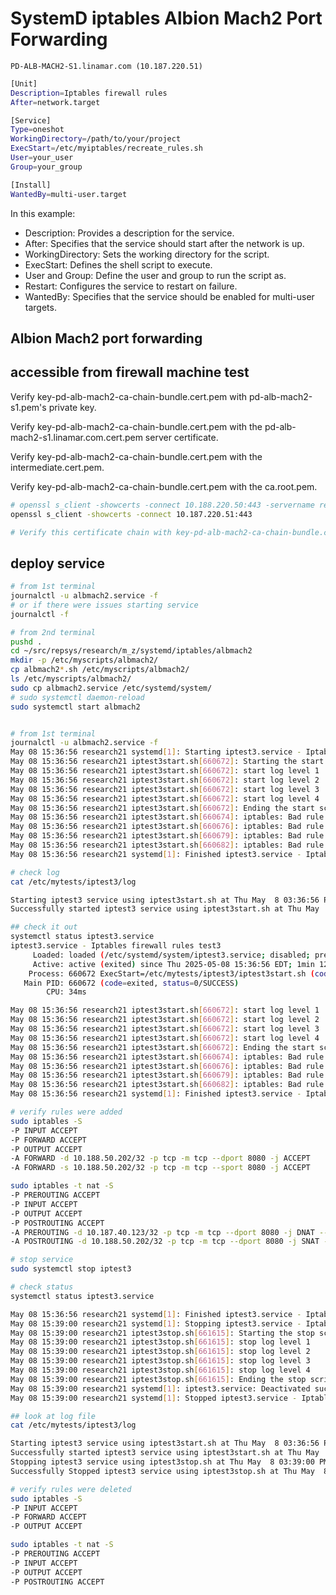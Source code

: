 # SystemD iptables Albion Mach2 Port Forwarding

`PD-ALB-MACH2-S1.linamar.com (10.187.220.51)`

```bash
[Unit]
Description=Iptables firewall rules
After=network.target

[Service]
Type=oneshot
WorkingDirectory=/path/to/your/project
ExecStart=/etc/myiptables/recreate_rules.sh
User=your_user
Group=your_group

[Install]
WantedBy=multi-user.target
```

In this example:

- Description: Provides a description for the service.
- After: Specifies that the service should start after the network is up.
- WorkingDirectory: Sets the working directory for the script.
- ExecStart: Defines the shell script to execute.
- User and Group: Define the user and group to run the script as.
- Restart: Configures the service to restart on failure.
- WantedBy: Specifies that the service should be enabled for multi-user targets.

## Albion Mach2 port forwarding

## accessible from firewall machine test

Verify key-pd-alb-mach2-ca-chain-bundle.cert.pem with pd-alb-mach2-s1.pem's private key.

Verify key-pd-alb-mach2-ca-chain-bundle.cert.pem with the pd-alb-mach2-s1.linamar.com.cert.pem server certificate.

Verify key-pd-alb-mach2-ca-chain-bundle.cert.pem with the intermediate.cert.pem.

Verify key-pd-alb-mach2-ca-chain-bundle.cert.pem with the ca.root.pem.

```bash
# openssl s_client -showcerts -connect 10.188.220.50:443 -servername reports11 -CApath /etc/ssl/certs -
openssl s_client -showcerts -connect 10.187.220.51:443

# Verify this certificate chain with key-pd-alb-mach2-ca-chain-bundle.cert.pem.

```

## deploy service

```bash
# from 1st terminal
journalctl -u albmach2.service -f 
# or if there were issues starting service
journalctl -f 

# from 2nd terminal
pushd .
cd ~/src/repsys/research/m_z/systemd/iptables/albmach2
mkdir -p /etc/myscripts/albmach2/
cp albmach2*.sh /etc/myscripts/albmach2/
ls /etc/myscripts/albmach2/
sudo cp albmach2.service /etc/systemd/system/
# sudo systemctl daemon-reload
sudo systemctl start albmach2


# from 1st terminal
journalctl -u albmach2.service -f 
May 08 15:36:56 research21 systemd[1]: Starting iptest3.service - Iptables firewall rules test3...
May 08 15:36:56 research21 iptest3start.sh[660672]: Starting the start script...
May 08 15:36:56 research21 iptest3start.sh[660672]: start log level 1
May 08 15:36:56 research21 iptest3start.sh[660672]: start log level 2
May 08 15:36:56 research21 iptest3start.sh[660672]: start log level 3
May 08 15:36:56 research21 iptest3start.sh[660672]: start log level 4
May 08 15:36:56 research21 iptest3start.sh[660672]: Ending the start script...
May 08 15:36:56 research21 iptest3start.sh[660674]: iptables: Bad rule (does a matching rule exist in that chain?).
May 08 15:36:56 research21 iptest3start.sh[660676]: iptables: Bad rule (does a matching rule exist in that chain?).
May 08 15:36:56 research21 iptest3start.sh[660679]: iptables: Bad rule (does a matching rule exist in that chain?).
May 08 15:36:56 research21 iptest3start.sh[660682]: iptables: Bad rule (does a matching rule exist in that chain?).
May 08 15:36:56 research21 systemd[1]: Finished iptest3.service - Iptables firewall rules test3.

# check log
cat /etc/mytests/iptest3/log       

Starting iptest3 service using iptest3start.sh at Thu May  8 03:36:56 PM EDT 2025
Successfully started iptest3 service using iptest3start.sh at Thu May  8 03:36:56 PM EDT 2025

## check it out
systemctl status iptest3.service
iptest3.service - Iptables firewall rules test3
     Loaded: loaded (/etc/systemd/system/iptest3.service; disabled; preset: enabled)
     Active: active (exited) since Thu 2025-05-08 15:36:56 EDT; 1min 12s ago
    Process: 660672 ExecStart=/etc/mytests/iptest3/iptest3start.sh (code=exited, status=0/SUCCESS)
   Main PID: 660672 (code=exited, status=0/SUCCESS)
        CPU: 34ms

May 08 15:36:56 research21 iptest3start.sh[660672]: start log level 1
May 08 15:36:56 research21 iptest3start.sh[660672]: start log level 2
May 08 15:36:56 research21 iptest3start.sh[660672]: start log level 3
May 08 15:36:56 research21 iptest3start.sh[660672]: start log level 4
May 08 15:36:56 research21 iptest3start.sh[660672]: Ending the start script...
May 08 15:36:56 research21 iptest3start.sh[660674]: iptables: Bad rule (does a matching rule exist in that chain?).
May 08 15:36:56 research21 iptest3start.sh[660676]: iptables: Bad rule (does a matching rule exist in that chain?).
May 08 15:36:56 research21 iptest3start.sh[660679]: iptables: Bad rule (does a matching rule exist in that chain?).
May 08 15:36:56 research21 iptest3start.sh[660682]: iptables: Bad rule (does a matching rule exist in that chain?).
May 08 15:36:56 research21 systemd[1]: Finished iptest3.service - Iptables firewall rules test3.

# verify rules were added
sudo iptables -S                
-P INPUT ACCEPT
-P FORWARD ACCEPT
-P OUTPUT ACCEPT
-A FORWARD -d 10.188.50.202/32 -p tcp -m tcp --dport 8080 -j ACCEPT
-A FORWARD -s 10.188.50.202/32 -p tcp -m tcp --sport 8080 -j ACCEPT

sudo iptables -t nat -S
-P PREROUTING ACCEPT
-P INPUT ACCEPT
-P OUTPUT ACCEPT
-P POSTROUTING ACCEPT
-A PREROUTING -d 10.187.40.123/32 -p tcp -m tcp --dport 8080 -j DNAT --to-destination 10.188.50.202:8080
-A POSTROUTING -d 10.188.50.202/32 -p tcp -m tcp --dport 8080 -j SNAT --to-source 10.187.40.123

# stop service
sudo systemctl stop iptest3

# check status
systemctl status iptest3.service

May 08 15:36:56 research21 systemd[1]: Finished iptest3.service - Iptables firewall rules test3.
May 08 15:39:00 research21 systemd[1]: Stopping iptest3.service - Iptables firewall rules test3...
May 08 15:39:00 research21 iptest3stop.sh[661615]: Starting the stop script...
May 08 15:39:00 research21 iptest3stop.sh[661615]: stop log level 1
May 08 15:39:00 research21 iptest3stop.sh[661615]: stop log level 2
May 08 15:39:00 research21 iptest3stop.sh[661615]: stop log level 3
May 08 15:39:00 research21 iptest3stop.sh[661615]: stop log level 4
May 08 15:39:00 research21 iptest3stop.sh[661615]: Ending the stop script...
May 08 15:39:00 research21 systemd[1]: iptest3.service: Deactivated successfully.
May 08 15:39:00 research21 systemd[1]: Stopped iptest3.service - Iptables firewall rules test3.

## look at log file
cat /etc/mytests/iptest3/log       

Starting iptest3 service using iptest3start.sh at Thu May  8 03:36:56 PM EDT 2025
Successfully started iptest3 service using iptest3start.sh at Thu May  8 03:36:56 PM EDT 2025
Stopping iptest3 service using iptest3stop.sh at Thu May  8 03:39:00 PM EDT 2025
Successfully Stopped iptest3 service using iptest3stop.sh at Thu May  8 03:39:00 PM EDT 2025

# verify rules were deleted
sudo iptables -S                
-P INPUT ACCEPT
-P FORWARD ACCEPT
-P OUTPUT ACCEPT

sudo iptables -t nat -S
-P PREROUTING ACCEPT
-P INPUT ACCEPT
-P OUTPUT ACCEPT
-P POSTROUTING ACCEPT
```
